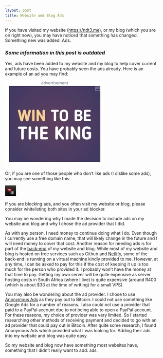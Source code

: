 ```yaml
---
layout: post
title: Website and Blog Ads
---
```


If you have visited my website (https://ndt3.me), or my blog (which you are on right now), you may have noticed that something has changed. Something new was added. Ads.

### *Some information in this post is outdated*

Yes, ads have been added to my website and my blog to help cover current and future costs. You have probably seen the ads already. Here is an example of an ad you may find:

![Ad example](/images/uploads/Capture20180414174208-1.JPG)

Or, if you are one of those people who don’t like ads (I dislike some ads), you may see something like this:

![Ad blocker](/images/uploads/Capture20180414714413-1.JPG)

If you are blocking ads, and you often visit my website or blog, please consider whitelisting both sites in your ad blocker.

You may be wondering why I made the decision to include ads on my website and blog and why I chose the ad provider that I did.

As with any person, I need money to continue doing what I do. Even though I currently use a free domain name, that will likely change in the future and I will need money to cover that cost. Another reason for needing ads is for part of the [back-end](https://en.wikipedia.org/wiki/Front_and_back_ends) of my website and blog. While most of my website and blog is hosted on free services such as Github and [Netlify](https://netlify.com), some of the back-end is running on a virtual machine kindly provided to me. However, at any time, I can be asked to pay for this if the cost of keeping it up is too much for the person who provided it. I probably won’t have the money at that time to pay. Getting my own server will be quite expensive as server hosting costs in South Africa (where I live) is quite expensive (around R400 (which is about $33 at the time of writing) for a small VPS).

You may also be wondering about the ad provider. I chose to use [Anonymous Ads](https://a-ads.com) as they pay out to Bitcoin. I could not use something like Google Ads for a number of reasons. I also could not use a provider that paid to a PayPal account due to not being able to open a PayPal account. For these reasons, my choice of provider was very limited. So I started researching other methods of receiving payment and decided to go with an ad provider that could pay out in Bitcoin. After quite some research, I found Anonymous Ads which provided what I was looking for. Adding their ads into my website and blog was quite easy.

So my website and blog now have something most websites have, something that I didn’t really want to add: ads.
